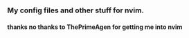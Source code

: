 ### My config files and other stuff for nvim.

#### thanks no thanks to ThePrimeAgen for getting me into nvim
